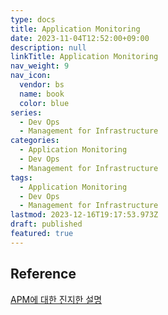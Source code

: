 ```yaml
---
type: docs
title: Application Monitoring
date: 2023-11-04T12:52:00+09:00
description: null
linkTitle: Application Monitoring
nav_weight: 9
nav_icon:
  vendor: bs
  name: book
  color: blue
series:
  - Dev Ops
  - Management for Infrastructure
categories:
  - Application Monitoring
  - Dev Ops
  - Management for Infrastructure
tags:
  - Application Monitoring
  - Dev Ops
  - Management for Infrastructure
lastmod: 2023-12-16T19:17:53.973Z
draft: published
featured: true
---
```


## Reference

[APM에 대한 진지한 설명](https://www.whatap.io/ko/blog/19/index.html)
